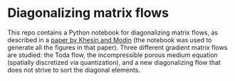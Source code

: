 # Diagonalizing matrix flows
This repo contains a Python notebook for diagonalizing matrix flows, as described in a [paper by Khesin and Modin](https://arxiv.org/abs/2207.10214) (the notebook was used to generate all the figures in that paper). Three different gradient matrix flows are studied: the Toda flow, the incompressible porous medium equation (spatially discretized via quantization), and a new diagonalizing flow that does not strive to sort the diagonal elements.
